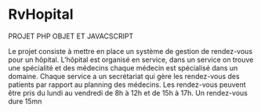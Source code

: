 #  RvHopital
 PROJET PHP OBJET ET JAVACSCRIPT 

Le projet consiste à mettre en place un système de gestion
de rendez-vous pour un hôpital. L’hôpital est organisé en service, dans un
service on trouve une spécialité et des médecins chaque médecin est spécialisé
dans un domaine. Chaque service a un secrétariat
qui gère les rendez-vous des patients par rapport au planning des médecins. Les
rendez-vous peuvent être pris du lundi au vendredi de 8h à 12h et de 15h à 17h.
Un rendez-vous dure 15mn